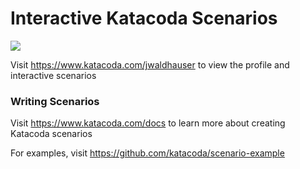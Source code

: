 # Interactive Katacoda Scenarios

[![](http://shields.katacoda.com/katacoda/jwaldhauser/count.svg)](https://www.katacoda.com/jwaldhauser "Get your profile on Katacoda.com")

Visit https://www.katacoda.com/jwaldhauser to view the profile and interactive scenarios

### Writing Scenarios
Visit https://www.katacoda.com/docs to learn more about creating Katacoda scenarios

For examples, visit https://github.com/katacoda/scenario-example
